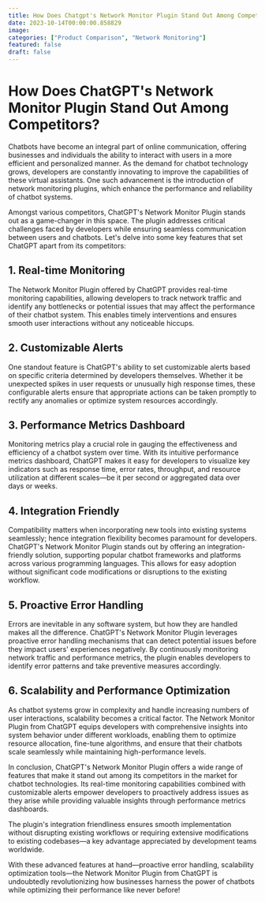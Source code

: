 ```yaml
---
title: How Does Chatgpt's Network Monitor Plugin Stand Out Among Competitors 
date: 2023-10-14T00:00:00.858829
image: 
categories: ["Product Comparison", "Network Monitoring"]
featured: false
draft: false
---
```

# **How Does ChatGPT's Network Monitor Plugin Stand Out Among Competitors?**

Chatbots have become an integral part of online communication, offering businesses and individuals the ability to interact with users in a more efficient and personalized manner. As the demand for chatbot technology grows, developers are constantly innovating to improve the capabilities of these virtual assistants. One such advancement is the introduction of network monitoring plugins, which enhance the performance and reliability of chatbot systems.

Amongst various competitors, ChatGPT's Network Monitor Plugin stands out as a game-changer in this space. The plugin addresses critical challenges faced by developers while ensuring seamless communication between users and chatbots. Let's delve into some key features that set ChatGPT apart from its competitors:

## **1. Real-time Monitoring** 

The Network Monitor Plugin offered by ChatGPT provides real-time monitoring capabilities, allowing developers to track network traffic and identify any bottlenecks or potential issues that may affect the performance of their chatbot system. This enables timely interventions and ensures smooth user interactions without any noticeable hiccups.

## **2. Customizable Alerts**

One standout feature is ChatGPT's ability to set customizable alerts based on specific criteria determined by developers themselves. Whether it be unexpected spikes in user requests or unusually high response times, these configurable alerts ensure that appropriate actions can be taken promptly to rectify any anomalies or optimize system resources accordingly.

## **3. Performance Metrics Dashboard**

Monitoring metrics play a crucial role in gauging the effectiveness and efficiency of a chatbot system over time. With its intuitive performance metrics dashboard, ChatGPT makes it easy for developers to visualize key indicators such as response time, error rates, throughput, and resource utilization at different scales—be it per second or aggregated data over days or weeks.

## **4. Integration Friendly**

Compatibility matters when incorporating new tools into existing systems seamlessly; hence integration flexibility becomes paramount for developers. ChatGPT's Network Monitor Plugin stands out by offering an integration-friendly solution, supporting popular chatbot frameworks and platforms across various programming languages. This allows for easy adoption without significant code modifications or disruptions to the existing workflow.

## **5. Proactive Error Handling**

Errors are inevitable in any software system, but how they are handled makes all the difference. ChatGPT's Network Monitor Plugin leverages proactive error handling mechanisms that can detect potential issues before they impact users' experiences negatively. By continuously monitoring network traffic and performance metrics, the plugin enables developers to identify error patterns and take preventive measures accordingly.

## **6. Scalability and Performance Optimization**

As chatbot systems grow in complexity and handle increasing numbers of user interactions, scalability becomes a critical factor. The Network Monitor Plugin from ChatGPT equips developers with comprehensive insights into system behavior under different workloads, enabling them to optimize resource allocation, fine-tune algorithms, and ensure that their chatbots scale seamlessly while maintaining high-performance levels.

In conclusion, ChatGPT's Network Monitor Plugin offers a wide range of features that make it stand out among its competitors in the market for chatbot technologies. Its real-time monitoring capabilities combined with customizable alerts empower developers to proactively address issues as they arise while providing valuable insights through performance metrics dashboards.

The plugin's integration friendliness ensures smooth implementation without disrupting existing workflows or requiring extensive modifications to existing codebases—a key advantage appreciated by development teams worldwide.

With these advanced features at hand—proactive error handling, scalability optimization tools—the Network Monitor Plugin from ChatGPT is undoubtedly revolutionizing how businesses harness the power of chatbots while optimizing their performance like never before!